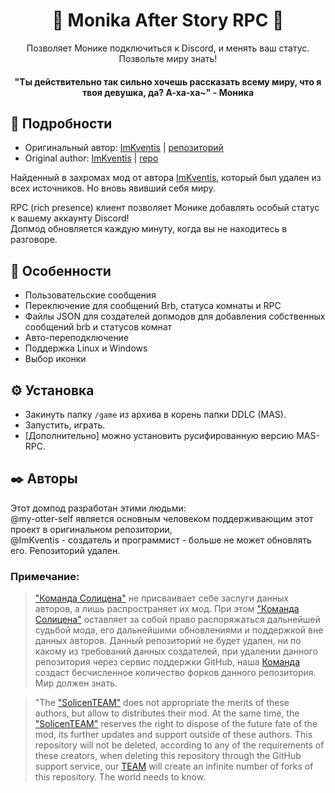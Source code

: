 <div align="center"> 
<h1 align="center"> 💚 Monika After Story RPC 💚 </h1> 
Позволяет Монике подключиться к Discord, и менять ваш статус. Позвольте миру знать!
<h4> "Ты действительно так сильно хочешь рассказать всему миру, что я твоя девушка, да? А-ха-ха~" - Моника </h4>
</div>

## 💚 Подробности
* Оригинальный автор: [ImKventis](https://github.com/ImKventis) | [репозиторий](https://github.com/ImKventis/MAS_RPC) 
* Original author: [ImKventis](https://github.com/ImKventis) | [repo](https://github.com/ImKventis/MAS_RPC)

Найденный в захромах мод от автора [ImKventis](https://github.com/ImKventis), который был удален из всех источников. Но вновь явивший себя миру.

RPC (rich presence) клиент позволяет Монике добавлять особый статус к вашему аккаунту Discord!<br>
Допмод обновляется каждую минуту, когда вы не находитесь в разговоре.

## 🌟 Особенности
* Пользовательские сообщения
* Переключение для сообщений Brb, статуса комнаты и RPC
* Файлы JSON для создателей допмодов для добавления собственных сообщений brb и статусов комнат
* Авто-переподключение
* Поддержка Linux и Windows
* Выбор иконки

## ⚙️ Установка
* Закинуть папку `/game` из архива в корень папки DDLC (MAS).
* Запустить, играть.
* [Дополнительно] можно установить русифированную версию MAS-RPC.

## ✒️ Авторы
Этот домпод разработан этими людьми:<br>
@my-otter-self является основным человеком поддерживающим этот проект в оригинальном репозитории,<br>
@ImKventis - создатель и программист - больше не может обновлять его. Репозиторий удален.

### Примечание:
> ["Команда Солицена"](https://github.com/SolicenTEAM) не присваивает себе заслуги данных авторов, а лишь распространяет их мод. При этом ["Команда Солицена"](https://github.com/SolicenTEAM) оставляет за собой право распоряжаться дальнейшей судьбой мода, его дальнейшими обновлениями и поддержкой вне данных авторов. Данный репозиторий не будет удален, ни по какому из требований данных создателей, при удалении данного репозитория через сервис поддержки GitHub, наша [Команда](https://github.com/SolicenTEAM) создаст бесчисленное количество форков данного репозитория. Мир должен знать.

> "The ["SolicenTEAM"](https://github.com/SolicenTEAM) does not appropriate the merits of these authors, but allow to distributes their mod. At the same time, the ["SolicenTEAM"](https://github.com/SolicenTEAM) reserves the right to dispose of the future fate of the mod, its further updates and support outside of these authors. This repository will not be deleted, according to any of the requirements of these creators, when deleting this repository through the GitHub support service, our [TEAM](https://github.com/SolicenTEAM) will create an infinite number of forks of this repository. The world needs to know.
